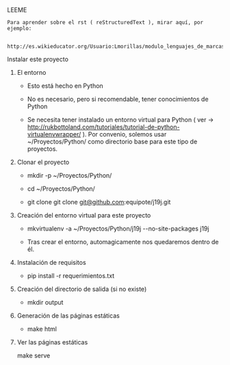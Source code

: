 LEEME

    Para aprender sobre el rst ( reStructuredText ), mirar aquí, por ejemplo:

        http://es.wikieducator.org/Usuario:Lmorillas/modulo_lenguajes_de_marcas/ligeros/rst


Instalar este proyecto

1) El entorno

    * Esto está hecho en Python

    * No es necesario, pero si recomendable, tener conocimientos de
      Python

    * Se necesita tener instalado un entorno virtual para Python ( ver
      → http://rukbottoland.com/tutoriales/tutorial-de-python-virtualenvwrapper/
      ). Por convenio, solemos usar ~/Proyectos/Python/
      como directorio base para este tipo de proyectos.

2) Clonar el proyecto

    * mkdir -p ~/Proyectos/Python/

    * cd ~/Proyectos/Python/

    * git clone git clone git@github.com:equipote/j19j.git

3) Creación del entorno virtual para este proyecto

    * mkvirtualenv -a ~/Proyectos/Python/j19j --no-site-packages j19j

    * Tras crear el entorno, automagicamente nos quedaremos dentro de
      él.

4) Instalación de requisitos

    * pip install -r requerimientos.txt

5) Creación del directorio de salida (si no existe)

    * mkdir output

6) Generación de las páginas estáticas

    * make html

7) Ver las páginas estáticas

    make serve

